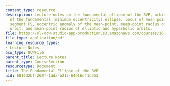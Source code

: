 ```yaml
---
content_type: resource
description: Lecture notes on the fundamental ellipse of the BVP, orbital elements
  of the fundamental (minimum eccentricity) ellipse, locus of mean points, the line
  segment FS, eccentric anomaly of the mean-point, mean-point radius of the parabolic
  orbit, and mean-point radius of elliptic and hyperbolic orbits.
file: https://ol-ocw-studio-app-production.s3.amazonaws.com/courses/16-346-astrodynamics-fall-2008/6816d2bf262f1ddab21364e16cf1d553_lec_15.pdf
file_type: application/pdf
learning_resource_types:
- Lecture Notes
ocw_type: OCWFile
parent_title: Lecture Notes
parent_type: CourseSection
resourcetype: Document
title: The Fundamental Ellipse of the BVP
uid: 6816d2bf-262f-1dda-b213-64e16cf1d553
---
```

